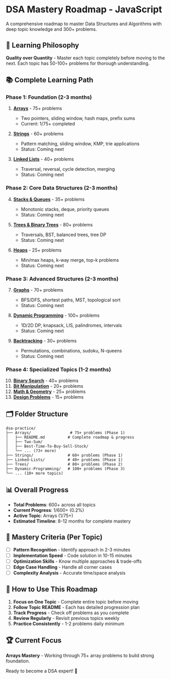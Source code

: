 # DSA Mastery Roadmap - JavaScript

A comprehensive roadmap to master Data Structures and Algorithms with deep topic knowledge and 300+ problems.

## 🎯 Learning Philosophy
**Quality over Quantity** - Master each topic completely before moving to the next. Each topic has 50-100+ problems for thorough understanding.

## 📚 Complete Learning Path

### Phase 1: Foundation (2-3 months)
1. **[Arrays](./Arrays/README.md)** - 75+ problems
   - Two pointers, sliding window, hash maps, prefix sums
   - Current: 1/75+ completed

2. **[Strings](./Strings/README.md)** - 60+ problems  
   - Pattern matching, sliding window, KMP, trie applications
   - Status: Coming next

3. **[Linked Lists](./Linked-Lists/README.md)** - 40+ problems
   - Traversal, reversal, cycle detection, merging
   - Status: Coming next

### Phase 2: Core Data Structures (2-3 months)
4. **[Stacks & Queues](./Stacks-Queues/README.md)** - 35+ problems
   - Monotonic stacks, deque, priority queues
   - Status: Coming next

5. **[Trees & Binary Trees](./Trees/README.md)** - 80+ problems
   - Traversals, BST, balanced trees, tree DP
   - Status: Coming next

6. **[Heaps](./Heaps/README.md)** - 25+ problems
   - Min/max heaps, k-way merge, top-k problems
   - Status: Coming next

### Phase 3: Advanced Structures (2-3 months)
7. **[Graphs](./Graphs/README.md)** - 70+ problems
   - BFS/DFS, shortest paths, MST, topological sort
   - Status: Coming next

8. **[Dynamic Programming](./Dynamic-Programming/README.md)** - 100+ problems
   - 1D/2D DP, knapsack, LIS, palindromes, intervals
   - Status: Coming next

9. **[Backtracking](./Backtracking/README.md)** - 30+ problems
   - Permutations, combinations, sudoku, N-queens
   - Status: Coming next

### Phase 4: Specialized Topics (1-2 months)
10. **[Binary Search](./Binary-Search/README.md)** - 40+ problems
11. **[Bit Manipulation](./Bit-Manipulation/README.md)** - 20+ problems
12. **[Math & Geometry](./Math-Geometry/README.md)** - 25+ problems
13. **[Design Problems](./System-Design/README.md)** - 15+ problems

## 🗂️ Folder Structure
```
dsa-practice/
├── Arrays/                 # 75+ problems (Phase 1)
│   ├── README.md          # Complete roadmap & progress
│   ├── Two-Sum/
│   ├── Best-Time-To-Buy-Sell-Stock/
│   └── ... (73+ more)
├── Strings/               # 60+ problems (Phase 1)
├── Linked-Lists/          # 40+ problems (Phase 1)
├── Trees/                 # 80+ problems (Phase 2)
├── Dynamic-Programming/   # 100+ problems (Phase 3)
└── ... (10+ more topics)
```

## 📊 Overall Progress
- **Total Problems**: 600+ across all topics
- **Current Progress**: 1/600+ (0.2%)
- **Active Topic**: Arrays (1/75+)
- **Estimated Timeline**: 8-12 months for complete mastery

## 🎯 Mastery Criteria (Per Topic)
- [ ] **Pattern Recognition** - Identify approach in 2-3 minutes
- [ ] **Implementation Speed** - Code solution in 10-15 minutes
- [ ] **Optimization Skills** - Know multiple approaches & trade-offs
- [ ] **Edge Case Handling** - Handle all corner cases
- [ ] **Complexity Analysis** - Accurate time/space analysis

## 🚀 How to Use This Roadmap
1. **Focus on One Topic** - Complete entire topic before moving
2. **Follow Topic README** - Each has detailed progression plan
3. **Track Progress** - Check off problems as you complete
4. **Review Regularly** - Revisit previous topics weekly
5. **Practice Consistently** - 1-2 problems daily minimum

## 🏆 Current Focus
**Arrays Mastery** - Working through 75+ array problems to build strong foundation.

Ready to become a DSA expert! 💪
